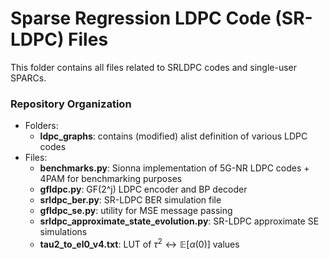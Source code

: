 # Sparse Regression LDPC Code (SR-LDPC) Files

This folder contains all files related to SRLDPC codes and single-user SPARCs. 

### Repository Organization
- Folders:
    - __ldpc_graphs__: contains (modified) alist definition of various LDPC codes
- Files:
    - __benchmarks.py__: Sionna implementation of 5G-NR LDPC codes + 4PAM for benchmarking purposes
    - __gfldpc.py__: GF(2^j) LDPC encoder and BP decoder
    - __srldpc_ber.py__: SR-LDPC BER simulation file
    - __gfldpc_se.py__: utility for MSE message passing
    - __srldpc_approximate_state_evolution.py__: SR-LDPC approximate SE simulations
    - __tau2_to_el0_v4.txt__: LUT of $\tau^2 \leftrightarrow \mathbb{E}\left[\alpha(0)\right]$ values
